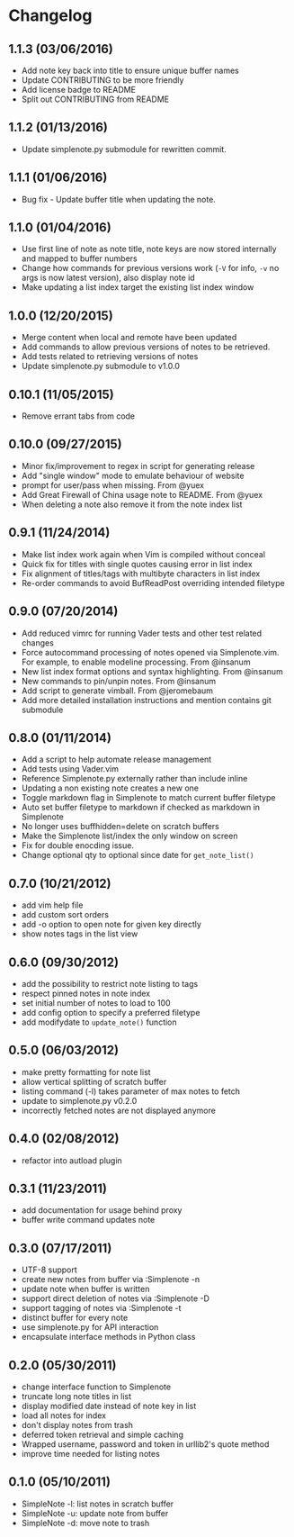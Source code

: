 # Changelog

## 1.1.3 (03/06/2016)
- Add note key back into title to ensure unique buffer names
- Update CONTRIBUTING to be more friendly
- Add license badge to README
- Split out CONTRIBUTING from README

## 1.1.2 (01/13/2016)
- Update simplenote.py submodule for rewritten commit.

## 1.1.1 (01/06/2016)
- Bug fix - Update buffer title when updating the note.

## 1.1.0 (01/04/2016)
- Use first line of note as note title, note keys are now stored internally and mapped to buffer numbers
- Change how commands for previous versions work (`-V` for info, `-v` no args is now latest version), also display note id
- Make updating a list index target the existing list index window

## 1.0.0 (12/20/2015)
- Merge content when local and remote have been updated
- Add commands to allow previous versions of notes to be retrieved.
- Add tests related to retrieving versions of notes
- Update simplenote.py submodule to v1.0.0

## 0.10.1 (11/05/2015)
- Remove errant tabs from code

## 0.10.0 (09/27/2015)
- Minor fix/improvement to regex in script for generating release
- Add "single window" mode to emulate behaviour of website
- prompt for user/pass when missing. From @yuex
- Add Great Firewall of China usage note to README. From @yuex
- When deleting a note also remove it from the note index list

## 0.9.1 (11/24/2014)
- Make list index work again when Vim is compiled without conceal
- Quick fix for titles with single quotes causing error in list index
- Fix alignment of titles/tags with multibyte characters in list index
- Re-order commands to avoid BufReadPost overriding intended filetype

## 0.9.0 (07/20/2014)
- Add reduced vimrc for running Vader tests and other test related changes
- Force autocommand processing of notes opened via Simplenote.vim. For example, to enable modeline processing. From @insanum
- New list index format options and syntax highlighting. From @insanum
- New commands to pin/unpin notes. From @insanum 
- Add script to generate vimball. From @jeromebaum
- Add more detailed installation instructions and mention contains git submodule

## 0.8.0 (01/11/2014)
- Add a script to help automate release management
- Add tests using Vader.vim
- Reference Simplenote.py externally rather than include inline
- Updating a non existing note creates a new one
- Toggle markdown flag in Simplenote to match current buffer filetype
- Auto set buffer filetype to markdown if checked as markdown in Simplenote
- No longer uses buffhidden=delete on scratch buffers
- Make the Simplenote list/index the only window on screen
- Fix for double enocding issue.
- Change optional qty to optional since date for `get_note_list()`

## 0.7.0 (10/21/2012)
- add vim help file
- add custom sort orders
- add -o option to open note for given key directly
- show notes tags in the list view

## 0.6.0 (09/30/2012)

- add the possibility to restrict note listing to tags
- respect pinned notes in note index
- set initial number of notes to load to 100
- add config option to specify a preferred filetype
- add modifydate to `update_note()` function

## 0.5.0 (06/03/2012)

- make pretty formatting for note list
- allow vertical splitting of scratch buffer
- listing command (-l) takes parameter of max notes to fetch
- update to simplenote.py v0.2.0
- incorrectly fetched notes are not displayed anymore

## 0.4.0 (02/08/2012)

- refactor into autload plugin

## 0.3.1 (11/23/2011)

- add documentation for usage behind proxy
- buffer write command updates note

## 0.3.0 (07/17/2011)

- UTF-8 support
- create new notes from buffer via :Simplenote -n
- update note when buffer is written
- support direct deletion of notes via :Simplenote -D
- support tagging of notes via :Simplenote -t
- distinct buffer for every note
- use simplenote.py for API interaction
- encapsulate interface methods in Python class

## 0.2.0 (05/30/2011)

- change interface function to Simplenote
- truncate long note titles in list
- display modified date instead of note key in list
- load all notes for index
- don't display notes from trash
- deferred token retrieval and simple caching
- Wrapped username, password and token in urllib2's quote method
- improve time needed for listing notes

## 0.1.0 (05/10/2011)

- SimpleNote -l: list notes in scratch buffer
- SimpleNote -u: update note from buffer
- SimpleNote -d: move note to trash

